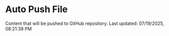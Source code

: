 # Auto Push File

Content that will be pushed to GitHub repository.
Last updated: 07/19/2025, 08:21:38 PM